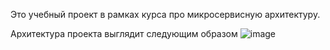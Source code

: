 Это учебный проект в рамках курса про микросервисную архитектуру.

Архитектура проекта выглядит следующим образом
![image](https://github.com/DmitryKotx/microservice_architecture/assets/109358996/236ddbab-c801-4cef-8650-4fb1a2cb5bbc)
